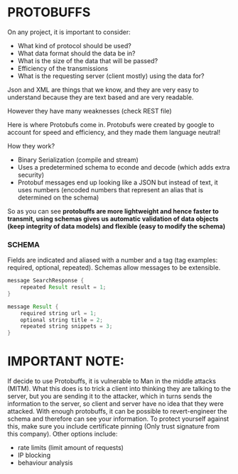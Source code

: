 # PROTOBUFFS

On any project, it is important to consider:

* What kind of protocol should be used?
* What data format should the data be in?
* What is the size of the data that will be passed?
* Efficiency of the transmissions
* What is the requesting server (client mostly) using the data for?

Json and XML are things that we know, and they are very easy to understand because they are text based and are very readable.

However they have many weaknesses (check REST file)

Here is where Protobufs come in. Protobufs were created by google to account for speed and efficiency, and they made them language neutral! 

How they work?

* Binary Serialization (compile and stream)
* Uses a predetermined schema to econde and decode (which adds extra security)
* Protobuf messages end up looking like a JSON but instead of text, it uses numbers (encoded numbers that represent an alias that is determined on the schema)

So as you can see **protobuffs are more lightweight and hence faster to transmit, using schemas gives us automatic validation of data objects (keep integrity of data models) and flexible (easy to modify the schema)**

### SCHEMA
Fields are indicated and aliased with a number and a tag (tag examples: required, optional, repeated). Schemas allow messages to be extensible. 

```java
message SearchResponse {
	repeated Result result = 1;
}

message Result {
	required string url = 1;
	optional string title = 2;
	repeated string snippets = 3;
}
```

# IMPORTANT NOTE:
If decide to use Protobuffs, it is vulnerable to Man in the middle attacks (MITM). What this does is to trick a client into thinking they are talking to the server, but you are sending it to the attacker, which in turns sends the information to the server, so client and server have no idea that they were attacked. With enough protobuffs, it can be possible to revert-engineer the schema and therefore can see your information. To protect yourself against this, make sure you include certificate pinning (Only trust signature from this company). Other options include:
* rate limits (limit amount of requests)
* IP blocking
* behaviour analysis